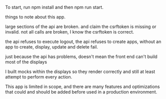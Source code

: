 To start, run npm install and then npm run start.

things to note about this app.

large sections of the api are broken. and claim the csrftoken is missing or invalid.
not all calls are broken, I know the csrftoken is correct.

the api refuses to execute logout,
the api refuses to create apps,
without an app to create, display, update and delete fail.

just because the api has problems, doesn't mean the front end can't build most of the displays

I built mocks within the displays so they render correctly and still at least attempt to perform every action.

This app is limited in scope, and there are many features and optimizations that could and should be added before used in a production environment.
